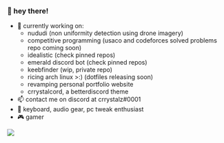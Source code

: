 ### 👋 hey there!
- 🔭 currently working on:
  - nududi (non uniformity detection using drone imagery)
  - competitive programming (usaco and codeforces solved problems repo coming soon)
  - idealistic (check pinned repos)
  - emerald discord bot (check pinned repos)
  - keebfinder (wip, private repo)
  - ricing arch linux >:) (dotfiles releasing soon)
  - revamping personal portfolio website
  - crrystalcord, a betterdiscord theme
- 📫 contact me on discord at crrystalz#0001
- 💜 keyboard, audio gear, pc tweak enthusiast
- 🎮 gamer


<a href="https://github.com/anuraghazra/github-readme-stats">
  <img align="center" src="https://github-readme-stats.vercel.app/api?username=crrystalz&show_icons=true&theme=tokyonight" />
</a>
